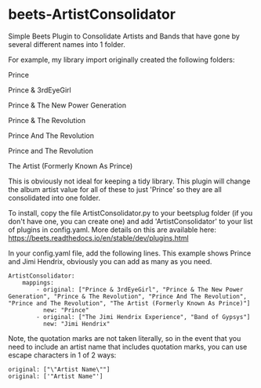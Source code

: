 # beets-ArtistConsolidator

Simple Beets Plugin to Consolidate Artists and Bands that have gone by several different names into 1 folder.

For example, my library import originally created the following folders:

Prince

Prince & 3rdEyeGirl

Prince & The New Power Generation

Prince & The Revolution

Prince And The Revolution

Prince and The Revolution

The Artist (Formerly Known As Prince)

This is obviously not ideal for keeping a tidy library. This plugin will change the album artist value for all of these to just 'Prince' so they are all consolidated into one folder.

To install, copy the file ArtistConsolidator.py to your beetsplug folder (if you don't have one, you can create one) and add 'ArtistConsolidator' to your list of plugins in config.yaml. More details on this are available here: https://beets.readthedocs.io/en/stable/dev/plugins.html

In your config.yaml file, add the following lines. This example shows Prince and Jimi Hendrix, obviously you can add as many as you need. 
```
ArtistConsolidator:
    mappings:
        - original: ["Prince & 3rdEyeGirl", "Prince & The New Power Generation", "Prince & The Revolution", "Prince And The Revolution", "Prince and The Revolution", "The Artist (Formerly Known As Prince)"]
          new: "Prince"
        - original: ["The Jimi Hendrix Experience", "Band of Gypsys"]
          new: "Jimi Hendrix"
```

Note, the quotation marks are not taken literally, so in the event that you need to include an artist name that includes quotation marks, you can use escape characters in 1 of 2 ways:

```
original: ["\"Artist Name\""]
original: ['"Artist Name"']
```
